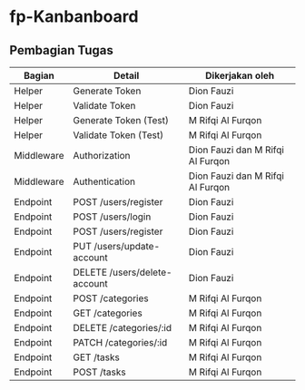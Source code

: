 ﻿# fp-Kanbanboard
 
## Pembagian Tugas

| Bagian     | Detail             | Dikerjakan oleh          |
|------------|--------------------|--------------------------|
| Helper     | Generate Token     | Dion Fauzi |
| Helper     | Validate Token     | Dion Fauzi |
| Helper     | Generate Token (Test)     | M Rifqi Al Furqon |
| Helper     | Validate Token (Test)     | M Rifqi Al Furqon |
| Middleware | Authorization      | Dion Fauzi dan M Rifqi Al Furqon |
| Middleware | Authentication      | Dion Fauzi dan M Rifqi Al Furqon |
| Endpoint   | POST /users/register         | Dion Fauzi |
| Endpoint   | POST /users/login         | Dion Fauzi |
| Endpoint   | POST /users/register         | Dion Fauzi |
| Endpoint   | PUT /users/update-account         | Dion Fauzi |
| Endpoint   | DELETE /users/delete-account         | Dion Fauzi |
| Endpoint   | POST /categories         | M Rifqi Al Furqon |
| Endpoint   | GET /categories         | M Rifqi Al Furqon |
| Endpoint   | DELETE /categories/:id         | M Rifqi Al Furqon |
| Endpoint   | PATCH /categories/:id         | M Rifqi Al Furqon |
| Endpoint   | GET /tasks         | M Rifqi Al Furqon |
| Endpoint   | POST /tasks         | M Rifqi Al Furqon |
